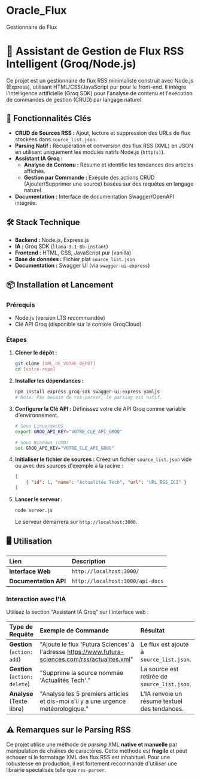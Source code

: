 # Oracle_Flux
Gestionnaire de Flux
# 📰 Assistant de Gestion de Flux RSS Intelligent (Groq/Node.js)

Ce projet est un gestionnaire de flux RSS minimaliste construit avec Node.js (Express), utilisant HTML/CSS/JavaScript pur pour le front-end. Il intègre l'intelligence artificielle (Groq SDK) pour l'analyse de contenu et l'exécution de commandes de gestion (CRUD) par langage naturel.

## 🚀 Fonctionnalités Clés

* **CRUD de Sources RSS :** Ajout, lecture et suppression des URLs de flux stockées dans `source_list.json`.
* **Parsing Natif :** Récupération et conversion des flux RSS (XML) en JSON en utilisant uniquement les modules natifs Node.js (`http(s)`).
* **Assistant IA Groq :**
    * **Analyse de Contenu :** Résume et identifie les tendances des articles affichés.
    * **Gestion par Commande :** Exécute des actions CRUD (Ajouter/Supprimer une source) basées sur des requêtes en langage naturel.
* **Documentation :** Interface de documentation Swagger/OpenAPI intégrée.

## 🛠️ Stack Technique

* **Backend :** Node.js, Express.js
* **IA :** Groq SDK (`llama-3.1-8b-instant`)
* **Frontend :** HTML, CSS, JavaScript pur (vanilla)
* **Base de données :** Fichier plat `source_list.json`
* **Documentation :** Swagger UI (via `swagger-ui-express`)

## 📦 Installation et Lancement

### Prérequis

* Node.js (version LTS recommandée)
* Clé API Groq (disponible sur la console GroqCloud)

### Étapes

1.  **Cloner le dépôt :**
    ```bash
    git clone [URL_DE_VOTRE_DEPOT]
    cd [votre-repo]
    ```

2.  **Installer les dépendances :**
    ```bash
    npm install express groq-sdk swagger-ui-express yamljs
    # Note: Pas besoin de rss-parser, le parsing est natif.
    ```

3.  **Configurer la Clé API :**
    Définissez votre clé API Groq comme variable d'environnement.
    ```bash
    # Sous Linux/macOS
    export GROQ_API_KEY="VOTRE_CLE_API_GROQ"

    # Sous Windows (CMD)
    set GROQ_API_KEY="VOTRE_CLE_API_GROQ"
    ```

4.  **Initialiser le fichier de sources :**
    Créez un fichier `source_list.json` vide ou avec des sources d'exemple à la racine :
    ```json
    [
        { "id": 1, "name": "Actualités Tech", "url": "URL_RSS_ICI" }
    ]
    ```

5.  **Lancer le serveur :**
    ```bash
    node server.js
    ```
    Le serveur démarrera sur `http://localhost:3000`.

## 🖥️ Utilisation

| Lien | Description |
| :--- | :--- |
| **Interface Web** | `http://localhost:3000/` | Accès au gestionnaire front-end. |
| **Documentation API** | `http://localhost:3000/api-docs` | Documentation interactive Swagger/OpenAPI. |

### Interaction avec l'IA

Utilisez la section "Assistant IA Groq" sur l'interface web :

| Type de Requête | Exemple de Commande | Résultat |
| :--- | :--- | :--- |
| **Gestion** (`action: add`) | "Ajoute le flux 'Futura Sciences' à l'adresse https://www.futura-sciences.com/rss/actualites.xml" | Le flux est ajouté à `source_list.json`. |
| **Gestion** (`action: delete`) | "Supprime la source nommée 'Actualités Tech'." | La source est retirée de `source_list.json`. |
| **Analyse** (Texte libre) | "Analyse les 5 premiers articles et dis-moi s'il y a une urgence météorologique." | L'IA renvoie un résumé textuel des tendances.

## ⚠️ Remarques sur le Parsing RSS

Ce projet utilise une méthode de *parsing* XML **native et manuelle** par manipulation de chaînes de caractères. Cette méthode est **fragile** et peut échouer si le formatage XML des flux RSS est inhabituel. Pour une robustesse en production, il est fortement recommandé d'utiliser une librairie spécialisée telle que `rss-parser`.
